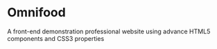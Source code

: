 # Omnifood
A front-end demonstration professional website using advance HTML5 components and CSS3 properties
